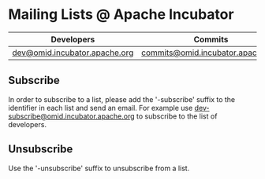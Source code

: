 <!--
  Licensed under the Apache License, Version 2.0 (the "License");
  you may not use this file except in compliance with the License.
  You may obtain a copy of the License at

      http://www.apache.org/licenses/LICENSE-2.0

  Unless required by applicable law or agreed to in writing, software
  distributed under the License is distributed on an "AS IS" BASIS,
  WITHOUT WARRANTIES OR CONDITIONS OF ANY KIND, either express or implied.
  See the License for the specific language governing permissions and
  limitations under the License.
-->
# Mailing Lists @ Apache Incubator

| Developers                       | Commits                               |
| -------------------------------- | --------------------------------------|
| dev@omid.incubator.apache.org    | commits@omid.incubator.apache.org     |

## Subscribe

In order to subscribe to a list, please add the '-subscribe' suffix to the identifier in each list and send an email. 
For example use dev-subscribe@omid.incubator.apache.org to subscribe to the list of developers.

## Unsubscribe
Use the '-unsubscribe' suffix to unsubscribe from a list.
